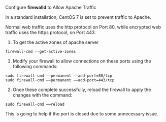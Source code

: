 Configure **firewalld** to Allow Apache Traffic

In a standard installation, CentOS 7 is set to prevent traffic to Apache.

Normal web traffic uses the http protocol on Port 80, while encrypted web traffic uses the https protocol, on Port 443.

1. To get the active zones of apache server

```
firewall-cmd --get-active-zones
```

1. Modify your firewall to allow connections on these ports using the following commands:
```text
sudo firewall-cmd ––permanent ––add-port=80/tcp
sudo firewall-cmd ––permanent ––add-port=443/tcp
```

2. Once these complete successfully, reload the firewall to apply the changes with the command:

```
sudo firewall-cmd ––reload
```



This is going to help if the port is closed due to some unnecessary issue.
